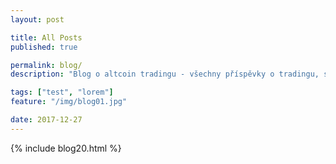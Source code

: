 ```yaml
---
layout: post

title: All Posts
published: true

permalink: blog/
description: "Blog o altcoin tradingu - všechny příspěvky o tradingu, strategii a technické analýze."

tags: ["test", "lorem"]
feature: "/img/blog01.jpg"

date: 2017-12-27
---
```


{% include blog20.html %}
